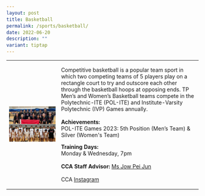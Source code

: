 ```yaml
---
layout: post
title: Basketball
permalink: /sports/basketball/
date: 2022-06-20
description: ""
variant: tiptap
---
```

<table style="minWidth: 50px">
<colgroup>
<col>
<col>
</colgroup>
<tbody>
<tr>
<td rowspan="1" colspan="1">
<div class="isomer-image-wrapper">
<img style="width: 100%" height="auto" width="100%" alt="" src="/images/Sports/Basketball_New.jpg">
</div>
</td>
<td rowspan="1" colspan="1">
<p>Competitive basketball is a popular team sport in which two competing
teams of 5 players play on a rectangle court to try and outscore each other
through the basketball hoops at opposing ends. TP Men’s and Women’s Basketball
teams compete in the Polytechnic-ITE (POL-ITE) and Institute-Varsity Polytechnic
(IVP) Games annually.
<br>
<br><strong>Achievements:</strong>
<br>POL-ITE Games 2023: 5th Position (Men’s Team) &amp; Silver (Women's Team)
<br>
</p>
<p></p>
<p><strong>Training Days:</strong>
<br>Monday &amp; Wednesday, 7pm
<br>
<br><strong>CCA Staff Advisor:</strong>  <a href="mailto:Pei_Jun_JOW@tp.edu.sg" rel="noopener noreferrer nofollow" target="_blank">Ms Jow Pei Jun</a>
<br>
<br>CCA <a href="https://www.instagram.com/temasekpoly_basketball/" rel="noopener noreferrer nofollow" target="_blank">Instagram</a>
</p>
</td>
</tr>
</tbody>
</table>
<p></p>